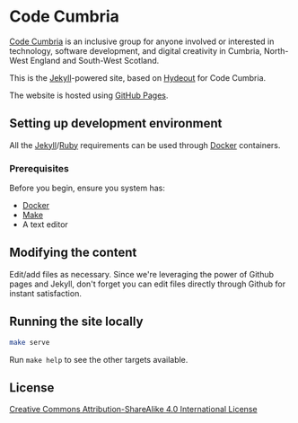 Code Cumbria
============

[Code Cumbria](https://codecumbria.org) is an inclusive group for anyone
involved or interested in technology, software development, and digital
creativity in Cumbria, North-West England and South-West Scotland.

This is the [Jekyll](https://jekyllrb.com/)-powered site, based on [Hydeout](https://fongandrew.github.io/hydeout/) for Code Cumbria.

The website is hosted using [GitHub Pages](http://pages.github.com/).

Setting up development environment
----------------------------------

All the [Jekyll](https://jekyllrb.com/)/[Ruby](https://www.ruby-lang.org/en/) requirements can be used through [Docker](https://www.docker.com/) containers.

### Prerequisites

Before you begin, ensure you system has:

- [Docker](https://www.docker.com/)
- [Make](https://www.gnu.org/software/make/)
- A text editor

Modifying the content
----------------------------

Edit/add files as necessary. Since we're leveraging the power of Github pages and Jekyll, don't forget you can edit files directly through Github for instant satisfaction.

Running the site locally
------------------------

```bash
make serve
```

Run `make help` to see the other targets available.

License
-------

[Creative Commons Attribution-ShareAlike 4.0 International License](http://creativecommons.org/licenses/by-sa/4.0/)

